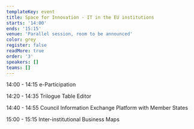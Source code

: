 ```yaml
---
templateKey: event
title: Space for Innovation - IT in the EU institutions
starts: '14:00'
ends: '15:15'
venue: 'Parallel session, room to be announced'
color: grey
register: false
readMore: true
order: '3'
speakers: []
teams: []
---
```

14:00 - 14:15 e-Participation

14:20 - 14:35 Trilogue Table Editor

14:40 - 14:55 Council Information Exchange Platform with Member States
	

15:00 - 15:15 Inter-institutional Business Maps

